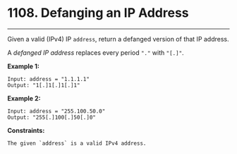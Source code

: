 # 1108. Defanging an IP Address

----

Given a valid (IPv4) IP `address`, return a defanged version of that IP address.

A _defanged IP address_ replaces every period `"."` with `"[.]"`.

 

**Example 1:**

```
Input: address = "1.1.1.1"
Output: "1[.]1[.]1[.]1"
```

**Example 2:**

```
Input: address = "255.100.50.0"
Output: "255[.]100[.]50[.]0"
```


**Constraints:**

    The given `address` is a valid IPv4 address.
